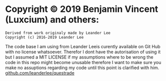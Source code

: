# Copyright &copy; 2019 Benjamin Vincent (Luxcium) and others:

    Derived from work originaly made by Leander Lee
    Copyright (c) 2016-2019 Leander Lee

The code base I am using from Leander Leeis curently available on Git Hub with no license whatsoever. Therefor I dont have the autorisation of using it but I assumed a MIT LICENSE if my assumptions where to be wrong the code in this repo might become unusable therefore I want to make sure you make no assuptions regarding my code until this point is clarified with him.   
[github.com/leanderlee/questrade](https://github.com/leanderlee/questrade)
